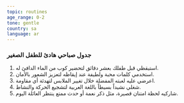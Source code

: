 ```yaml
---
topic: routines
age_range: 0-2
tone: gentle
country: sa
language: ar
---
```


### جدول صباحي هادئ للطفل الصغير

1. استيقظي قبل طفلك بعشر دقائق لتحضير كوب من الماء الدافئ له.
2. استخدمي كلمات محبة ولطيفة عند إيقاظه لتعزيز الشعور بالأمان.
3. اعرضي عليه لعبته المفضلة خلال تغيير الملابس لتهدئة أي مقاومة.
4. شغلي نشيداً بسيطاً باللغة العربية لتشجيع الحركة والنشاط.
5. شاركيه لحظة امتنان قصيرة، مثل ذكر نعمة أو حدث ممتع ينتظر العائلة اليوم.
